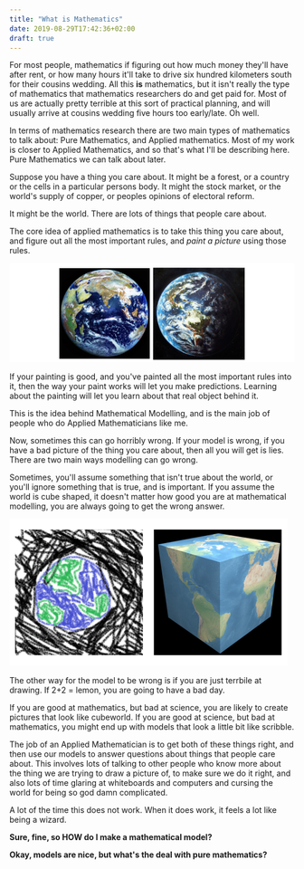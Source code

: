 ```yaml
---
title: "What is Mathematics"
date: 2019-08-29T17:42:36+02:00
draft: true
--- 
```

For most people, mathematics if figuring out how much money they'll have after rent, or how many hours it'll take to drive six hundred kilometers south for their cousins wedding. All this **is** mathematics, but it isn't really the type of mathematics that mathematics researchers do and get paid for. Most of us are actually pretty terrible at this sort of practical planning, and will usually arrive at cousins wedding five hours too early/late. Oh well.

In terms of mathematics research there are two main types of mathematics to talk about: Pure Mathematics, and Applied mathematics. Most of my work is closer to Applied Mathematics, and so that's what I'll be describing here. Pure Mathematics we can talk about later.


Suppose you have a thing you care about. It might be a forest, or a country or the cells in a particular persons body. It might the stock market, or the world's supply of copper, or peoples opinions of electoral reform.

It might be the world. There are lots of things that people care about.

The core idea of applied mathematics is to take this thing you care about, and figure out all the most important rules, and *paint a picture* using those rules.

![your_img](/Images/EarthPhotoVsPainting.png#center)

If your painting is good, and you've painted all the most important rules into it, then the way your paint works will let you make predictions. Learning about the painting will let you learn about that real object behind it.

This is the idea behind Mathematical Modelling, and is the main job of people who do Applied Mathematicians like me.

Now, sometimes this can go horribly wrong. If your model is wrong, if you have a bad picture of the thing you care about, then all you will get is lies. There are two main ways modelling can go wrong.

Sometimes, you'll assume something that isn't true about the world, or you'll ignore something that is true, and is important. If you assume the world is cube shaped, it doesn't matter how good you are at mathematical modelling, you are always going to get the wrong answer.

![your_img](/Images/CubeVsScribble.png#center)

The other way for the model to be wrong is if you are just terrbile at drawing. If 2+2 = lemon, you are going to have a bad day.

If you are good at mathematics, but bad at science, you are likely to create pictures that look like cubeworld. If you are good at science, but bad at mathematics, you might end up with models that look a little bit like scribble.

The job of an Applied Mathematician is to get both of these things right, and then use our models to answer questions about things that people care about. This involves lots of talking to other people who know more about the thing we are trying to draw a picture of, to make sure we do it right, and also lots of time glaring at whiteboards and computers and cursing the world for being so god damn complicated. 

A lot of the time this does not work. When it does work, it feels a lot like being a wizard.


**Sure, fine, so HOW do I make a mathematical model?**

**Okay, models are nice, but what's the deal with pure mathematics?**

